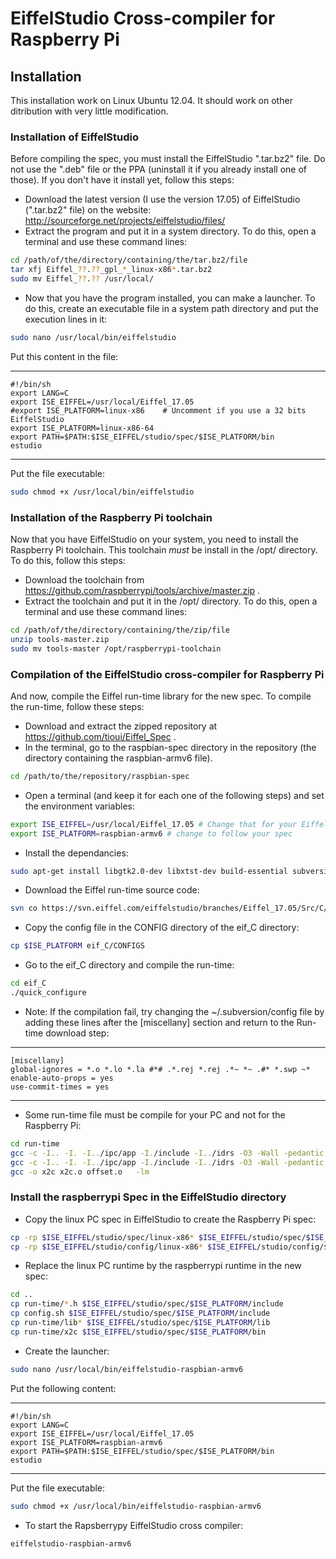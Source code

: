 EiffelStudio Cross-compiler for Raspberry Pi
============================================

Installation
------------

This installation work on Linux Ubuntu 12.04. It should work on other ditribution with very little modification.

### Installation of EiffelStudio

Before compiling the spec, you must install the EiffelStudio ".tar.bz2" file. Do not use the ".deb" file or the PPA (uninstall it if you already install one of those). If you don't have it install yet, follow this steps:

* Download the latest version (I use the version 17.05) of EiffelStudio (".tar.bz2" file) on the website: http://sourceforge.net/projects/eiffelstudio/files/
* Extract the program and put it in a system directory. To do this, open a terminal and use these command lines:

```bash
cd /path/of/the/directory/containing/the/tar.bz2/file
tar xfj Eiffel_??.??_gpl_*_linux-x86*.tar.bz2
sudo mv Eiffel_??.?? /usr/local/
```

* Now that you have the program installed, you can make a launcher. To do this, create an executable file in a system path directory and put the execution lines in it:

```bash
sudo nano /usr/local/bin/eiffelstudio
```

Put this content in the file:

***

	#!/bin/sh
	export LANG=C
	export ISE_EIFFEL=/usr/local/Eiffel_17.05
	#export ISE_PLATFORM=linux-x86    # Uncomment if you use a 32 bits EiffelStudio
	export ISE_PLATFORM=linux-x86-64
	export PATH=$PATH:$ISE_EIFFEL/studio/spec/$ISE_PLATFORM/bin
	estudio

***

Put the file executable:

```bash
sudo chmod +x /usr/local/bin/eiffelstudio
```

### Installation of the Raspberry Pi toolchain

Now that you have EiffelStudio on your system, you need to install the Raspberry Pi toolchain. This toolchain *must* be install in the /opt/ directory. To do this, follow this steps:

* Download the toolchain from https://github.com/raspberrypi/tools/archive/master.zip .
* Extract the toolchain and put it in the /opt/ directory. To do this, open a terminal and use these command lines:

```bash
cd /path/of/the/directory/containing/the/zip/file
unzip tools-master.zip 
sudo mv tools-master /opt/raspberrypi-toolchain
```

### Compilation of the EiffelStudio cross-compiler for Raspberry Pi

And now, compile the Eiffel run-time library for the new spec. To compile the run-time, follow these steps:

* Download and extract the zipped repository at https://github.com/tioui/Eiffel_Spec .
* In the terminal, go to the raspbian-spec directory in the repository (the directory containing the raspbian-armv6 file).

```bash
cd /path/to/the/repository/raspbian-spec
```

* Open a terminal (and keep it for each one of the following steps) and set the environment variables:

```bash
export ISE_EIFFEL=/usr/local/Eiffel_17.05 # Change that for your EiffelStudio directory
export ISE_PLATFORM=raspbian-armv6 # change to follow your spec
```

* Install the dependancies:

```bash
sudo apt-get install libgtk2.0-dev libxtst-dev build-essential subversion
```

* Download the Eiffel run-time source code:

```bash
svn co https://svn.eiffel.com/eiffelstudio/branches/Eiffel_17.05/Src/C/ eif_C
```

* Copy the config file in the CONFIG directory of the eif_C directory:

```bash
cp $ISE_PLATFORM eif_C/CONFIGS
```

* Go to the eif_C directory and compile the run-time:

```bash
cd eif_C
./quick_configure
```

* Note: If the compilation fail, try changing the ~/.subversion/config file by adding these lines after the [miscellany] section and return to the Run-time download step:

***

	[miscellany]
	global-ignores = *.o *.lo *.la #*# .*.rej *.rej .*~ *~ .#* *.swp ~*
	enable-auto-props = yes
	use-commit-times = yes

***

* Some run-time file must be compile for your PC and not for the Raspberry Pi:

```bash
cd run-time
gcc -c -I.. -I. -I../ipc/app -I./include -I../idrs -O3 -Wall -pedantic -std=gnu99 -pipe -fPIC -D_GNU_SOURCE  x2c.c
gcc -c -I.. -I. -I../ipc/app -I./include -I../idrs -O3 -Wall -pedantic -std=gnu99 -pipe -fPIC -D_GNU_SOURCE offset.c -o offset.o
gcc -o x2c x2c.o offset.o   -lm
```

### Install the raspberrypi Spec in the EiffelStudio directory

* Copy the linux PC spec in EiffelStudio to create the Raspberry Pi spec:

```bash
cp -rp $ISE_EIFFEL/studio/spec/linux-x86* $ISE_EIFFEL/studio/spec/$ISE_PLATFORM
cp -rp $ISE_EIFFEL/studio/config/linux-x86* $ISE_EIFFEL/studio/config/$ISE_PLATFORM
```

* Replace the linux PC runtime by the raspberrypi runtime in the new spec:

```bash
cd ..
cp run-time/*.h $ISE_EIFFEL/studio/spec/$ISE_PLATFORM/include
cp config.sh $ISE_EIFFEL/studio/spec/$ISE_PLATFORM/include
cp run-time/lib* $ISE_EIFFEL/studio/spec/$ISE_PLATFORM/lib
cp run-time/x2c $ISE_EIFFEL/studio/spec/$ISE_PLATFORM/bin
```

* Create the launcher:

```bash
sudo nano /usr/local/bin/eiffelstudio-raspbian-armv6
```

Put the following content:

***

	#!/bin/sh
	export LANG=C
	export ISE_EIFFEL=/usr/local/Eiffel_17.05
	export ISE_PLATFORM=raspbian-armv6
	export PATH=$PATH:$ISE_EIFFEL/studio/spec/$ISE_PLATFORM/bin
	estudio

***

Put the file executable:

```bash
sudo chmod +x /usr/local/bin/eiffelstudio-raspbian-armv6
```

* To start the Rapsberrypy EiffelStudio cross compiler:

```bash
eiffelstudio-raspbian-armv6
```

